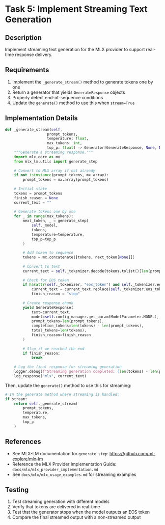 # Task 5: Implement Streaming Text Generation

## Description
Implement streaming text generation for the MLX provider to support real-time response delivery.

## Requirements
1. Implement the `_generate_stream()` method to generate tokens one by one
2. Return a generator that yields `GenerateResponse` objects
3. Properly detect end-of-sequence conditions
4. Update the `generate()` method to use this when `stream=True`

## Implementation Details

```python
def _generate_stream(self, 
                   prompt_tokens, 
                   temperature: float, 
                   max_tokens: int, 
                   top_p: float) -> Generator[GenerateResponse, None, None]:
    """Generate a streaming response."""
    import mlx.core as mx
    from mlx_lm.utils import generate_step
    
    # Convert to MLX array if not already
    if not isinstance(prompt_tokens, mx.array):
        prompt_tokens = mx.array(prompt_tokens)
    
    # Initial state
    tokens = prompt_tokens
    finish_reason = None
    current_text = ""
    
    # Generate tokens one by one
    for _ in range(max_tokens):
        next_token, _ = generate_step(
            self._model,
            tokens,
            temperature=temperature,
            top_p=top_p
        )
        
        # Add token to sequence
        tokens = mx.concatenate([tokens, next_token[None]])
        
        # Convert to text
        current_text = self._tokenizer.decode(tokens.tolist()[len(prompt_tokens):])
        
        # Check for EOS token
        if hasattr(self._tokenizer, "eos_token") and self._tokenizer.eos_token in current_text:
            current_text = current_text.replace(self._tokenizer.eos_token, "")
            finish_reason = "stop"
        
        # Create response chunk
        yield GenerateResponse(
            text=current_text,
            model=self.config_manager.get_param(ModelParameter.MODEL),
            prompt_tokens=len(prompt_tokens),
            completion_tokens=len(tokens) - len(prompt_tokens),
            total_tokens=len(tokens),
            finish_reason=finish_reason
        )
        
        # Stop if we reached the end
        if finish_reason:
            break
    
    # Log the final response for streaming generation
    logger.debug(f"Streaming generation completed: {len(tokens) - len(prompt_tokens)} tokens generated")
    log_response("mlx", current_text)
```

Then, update the `generate()` method to use this for streaming:

```python
# In the generate method where streaming is handled:
if stream:
    return self._generate_stream(
        prompt_tokens, 
        temperature, 
        max_tokens, 
        top_p
    )
```

## References
- See MLX-LM documentation for `generate_step`: https://github.com/ml-explore/mlx-lm
- Reference the MLX Provider Implementation Guide: `docs/mlx/mlx_provider_implementation.md`
- See `docs/mlx/mlx_usage_examples.md` for streaming examples

## Testing
1. Test streaming generation with different models
2. Verify that tokens are delivered in real-time
3. Test that the generator stops when the model outputs an EOS token
4. Compare the final streamed output with a non-streamed output 